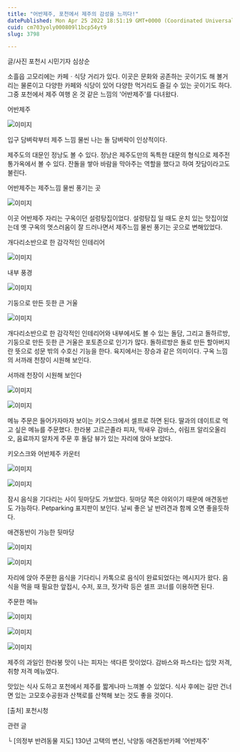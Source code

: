 ```yaml
---
title: "어반제주, 포천에서 제주의 감성을 느끼다!"
datePublished: Mon Apr 25 2022 18:51:19 GMT+0000 (Coordinated Universal Time)
cuid: cm703yoly000809l1bcp54yt9
slug: 3798

---
```



글/사진 포천시 시민기자 심상순

소흘읍 고모리에는 카페ㆍ식당 거리가 있다. 이곳은 문화와 공존하는 곳이기도 해 볼거리는 물론이고 다양한 카페와 식당이 있어 다양한 먹거리도 즐길 수 있는 곳이기도 하다. 그중 포천에서 제주 여행 온 것 같은 느낌의 '어반제주'를 다녀왔다.

어반제주

![이미지](https://cdn.hashnode.com/res/hashnode/image/upload/v1739255710959/79a3baf9-0133-41ad-bb3e-fe6689d408bf.jpeg)

입구 담벼락부터 제주 느낌 물씬 나는 돌 담벼락이 인상적이다.

제주도의 대문인 정낭도 볼 수 있다. 정낭은 제주도만의 독특한 대문의 형식으로 제주전통가옥에서 볼 수 있다. 잔돌을 쌓아 바람을 막아주는 역할을 했다고 하여 잣담이라고도 불린다.

어반제주는 제주느낌 물씬 풍기는 곳

![이미지](https://cdn.hashnode.com/res/hashnode/image/upload/v1739255713583/b1aaa837-a269-406a-8edd-e5dae58e716c.jpeg)

이곳 어반제주 자리는 구옥이던 설렁탕집이었다. 설렁탕집 일 때도 운치 있는 맛집이었는데 옛 구옥의 멋스러움이 잘 드러나면서 제주느낌 물씬 풍기는 곳으로 변해있었다.

개다리소반으로 한 감각적인 인테리어

![이미지](https://cdn.hashnode.com/res/hashnode/image/upload/v1739255715703/4a653107-06d9-4eb0-9206-1b5f7fcc7b45.jpeg)

내부 풍경

![이미지](https://cdn.hashnode.com/res/hashnode/image/upload/v1739255717893/02688205-bae7-4197-8772-99ca56bc5ac8.jpeg)

기둥으로 만든 듯한 큰 거울

![이미지](https://cdn.hashnode.com/res/hashnode/image/upload/v1739255720237/79018b66-b55e-4e14-944a-912721840a63.jpeg)

개다리소반으로 한 감각적인 인테리어와 내부에서도 볼 수 있는 돌담, 그리고 돌하르방, 기둥으로 만든 듯한 큰 거울은 포토존으로 인기가 많다. 돌하르방은 돌로 만든 할아버지란 뜻으로 성문 밖의 수호신 기능을 한다. 육지에서는 장승과 같은 의미이다. 구옥 느낌의 서까래 천창이 시원해 보인다.

서까래 천장이 시원해 보인다

![이미지](https://cdn.hashnode.com/res/hashnode/image/upload/v1739255722492/41964dae-6533-43f1-90fb-3ff7192cc608.jpeg)

![이미지](https://cdn.hashnode.com/res/hashnode/image/upload/v1739255725085/4598c00e-4e4e-4f46-8e0f-f694514353ca.jpeg)

메뉴 주문은 들어가자마자 보이는 키오스크에서 셀프로 하면 된다. 딸과의 데이트로 먹고 싶은 메뉴를 주문했다. 한라봉 고르곤졸라 피자, 딱새우 감바스, 쉬림프 알리오올리오, 음료까지 알차게 주문 후 돌담 뷰가 있는 자리에 앉아 보았다.

키오스크와 어반제주 카운터

![이미지](https://cdn.hashnode.com/res/hashnode/image/upload/v1739255727486/600d7e46-b087-4048-a064-de79870e4a61.jpeg)

![이미지](https://cdn.hashnode.com/res/hashnode/image/upload/v1739255729880/d3e07ef6-9f91-4274-98fa-f7264f53cddb.jpeg)

잠시 음식을 기다리는 사이 뒷마당도 가보았다. 뒷마당 쪽은 야외이기 때문에 애견동반도 가능하다. Petparking 표지판이 보인다. 날씨 좋은 날 반려견과 함께 오면 좋을듯하다.

애견동반이 가능한 뒷마당

![이미지](https://cdn.hashnode.com/res/hashnode/image/upload/v1739255732463/50c4ce8a-935e-4f2d-a6f7-c17f2e72a117.jpeg)

![이미지](https://cdn.hashnode.com/res/hashnode/image/upload/v1739255734723/9c5810a8-15a5-499f-b1c8-eb9fc9fe68a3.jpeg)

자리에 앉아 주문한 음식을 기다리니 카톡으로 음식이 완료되었다는 메시지가 왔다. 음식을 먹을 때 필요한 앞접시, 수저, 포크, 젓가락 등은 셀프 코너를 이용하면 된다.

주문한 메뉴

![이미지](https://cdn.hashnode.com/res/hashnode/image/upload/v1739255737159/3c448926-2af1-47a9-96a8-f56768f42651.jpeg)

![이미지](https://cdn.hashnode.com/res/hashnode/image/upload/v1739255739565/e1b6874a-7f25-4d12-8064-585f09cee9a3.jpeg)

![이미지](https://cdn.hashnode.com/res/hashnode/image/upload/v1739255741970/b4e831d4-5101-4799-b37e-3dda9ffd1546.jpeg)

제주의 과일인 한라봉 맛이 나는 피자는 색다른 맛이었다. 감바스와 파스타는 입맛 저격, 취향 저격 메뉴였다.

맛있는 식사 도하고 포천에서 제주를 짧게나마 느껴볼 수 있었다. 식사 후에는 길만 건너면 있는 고모호수공원과 산책로를 산책해 보는 것도 좋을 것이다.

[출처] 포천시청

관련 글

└ [의정부 반려동물 지도] 130년 고택의 변신, 낙양동 애견동반카페 '어반제주'